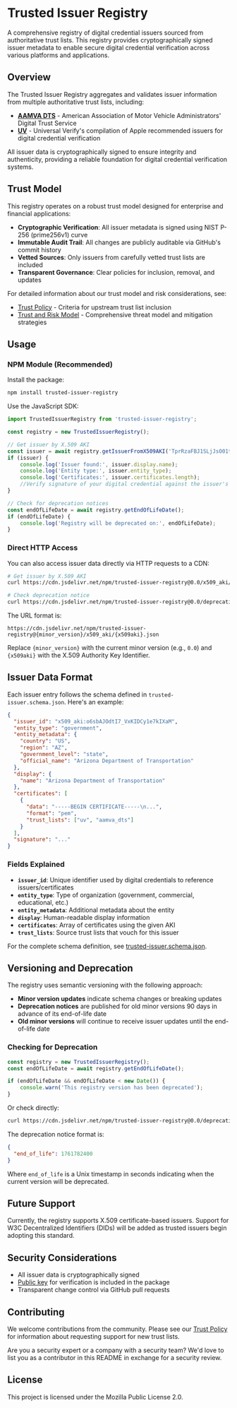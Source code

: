 # Trusted Issuer Registry

A comprehensive registry of digital credential issuers sourced from authoritative trust lists. This registry provides cryptographically signed issuer metadata to enable secure digital credential verification across various platforms and applications.

## Overview

The Trusted Issuer Registry aggregates and validates issuer information from multiple authoritative trust lists, including:

- **[AAMVA DTS](https://www.aamva.org/identity/mobile-driver-license-digital-trust-service)** - American Association of Motor Vehicle Administrators' Digital Trust Service
- **[UV](https://github.com/universal-verify/trust-list)** - Universal Verify's compilation of Apple recommended issuers for digital credential verification

All issuer data is cryptographically signed to ensure integrity and authenticity, providing a reliable foundation for digital credential verification systems.

## Trust Model

This registry operates on a robust trust model designed for enterprise and financial applications:

- **Cryptographic Verification**: All issuer metadata is signed using NIST P-256 (prime256v1) curve
- **Immutable Audit Trail**: All changes are publicly auditable via GitHub's commit history
- **Vetted Sources**: Only issuers from carefully vetted trust lists are included
- **Transparent Governance**: Clear policies for inclusion, removal, and updates

For detailed information about our trust model and risk considerations, see:
- [Trust Policy](TRUST_POLICY.md) - Criteria for upstream trust list inclusion
- [Trust and Risk Model](TRUST_AND_RISK_MODEL.md) - Comprehensive threat model and mitigation strategies

## Usage

### NPM Module (Recommended)

Install the package:

```bash
npm install trusted-issuer-registry
```

Use the JavaScript SDK:

```javascript
import TrustedIssuerRegistry from 'trusted-issuer-registry';

const registry = new TrustedIssuerRegistry();

// Get issuer by X.509 AKI
const issuer = await registry.getIssuerFromX509AKI('TprRzaFBJ1SLjJsO01tlLCQ4YF0');
if (issuer) {
    console.log('Issuer found:', issuer.display.name);
    console.log('Entity type:', issuer.entity_type);
    console.log('Certificates:', issuer.certificates.length);
    //Verify signature of your digital credential against the issuer's certificates
}

// Check for deprecation notices
const endOfLifeDate = await registry.getEndOfLifeDate();
if (endOfLifeDate) {
    console.log('Registry will be deprecated on:', endOfLifeDate);
}
```

### Direct HTTP Access

You can also access issuer data directly via HTTP requests to a CDN:

```bash
# Get issuer by X.509 AKI
curl https://cdn.jsdelivr.net/npm/trusted-issuer-registry@0.0/x509_aki/TprRzaFBJ1SLjJsO01tlLCQ4YF0.json

# Check deprecation notice
curl https://cdn.jsdelivr.net/npm/trusted-issuer-registry@0.0/deprecation_notice.json
```

The URL format is:
```
https://cdn.jsdelivr.net/npm/trusted-issuer-registry@{minor_version}/x509_aki/{x509aki}.json
```

Replace `{minor_version}` with the current minor version (e.g., `0.0`) and `{x509aki}` with the X.509 Authority Key Identifier.

## Issuer Data Format

Each issuer entry follows the schema defined in `trusted-issuer.schema.json`. Here's an example:

```json
{
  "issuer_id": "x509_aki:o6sbAJOdtI7_VxKIDCy1e7kIXaM",
  "entity_type": "government",
  "entity_metadata": {
    "country": "US",
    "region": "AZ",
    "government_level": "state",
    "official_name": "Arizona Department of Transportation"
  },
  "display": {
    "name": "Arizona Department of Transportation"
  },
  "certificates": [
    {
      "data": "-----BEGIN CERTIFICATE-----\n...",
      "format": "pem",
      "trust_lists": ["uv", "aamva_dts"]
    }
  ],
  "signature": "..."
}
```

### Fields Explained

- **`issuer_id`**: Unique identifier used by digital credentials to reference issuers/certificates
- **`entity_type`**: Type of organization (government, commercial, educational, etc.)
- **`entity_metadata`**: Additional metadata about the entity
- **`display`**: Human-readable display information
- **`certificates`**: Array of certificates using the given AKI
- **`trust_lists`**: Source trust lists that vouch for this issuer

For the complete schema definition, see [trusted-issuer.schema.json](trusted-issuer.schema.json).

## Versioning and Deprecation

The registry uses semantic versioning with the following approach:

- **Minor version updates** indicate schema changes or breaking updates
- **Deprecation notices** are published for old minor versions 90 days in advance of its end-of-life date
- **Old minor versions** will continue to receive issuer updates until the end-of-life date

### Checking for Deprecation

```javascript
const registry = new TrustedIssuerRegistry();
const endOfLifeDate = await registry.getEndOfLifeDate();

if (endOfLifeDate && endOfLifeDate < new Date()) {
    console.warn('This registry version has been deprecated');
}
```

Or check directly:

```bash
curl https://cdn.jsdelivr.net/npm/trusted-issuer-registry@0.0/deprecation_notice.json
```

The deprecation notice format is:

```json
{
  "end_of_life": 1761782400
}
```

Where `end_of_life` is a Unix timestamp in seconds indicating when the current version will be deprecated.

## Future Support

Currently, the registry supports X.509 certificate-based issuers. Support for W3C Decentralized Identifiers (DIDs) will be added as trusted issuers begin adopting this standard.

## Security Considerations

- All issuer data is cryptographically signed
- [Public key](public_signing_key.pem) for verification is included in the package
- Transparent change control via GitHub pull requests

## Contributing

We welcome contributions from the community. Please see our [Trust Policy](TRUST_POLICY.md) for information about requesting support for new trust lists.

Are you a security expert or a company with a security team? We'd love to list you as a contributor in this README in exchange for a security review.

## License

This project is licensed under the Mozilla Public License 2.0.
